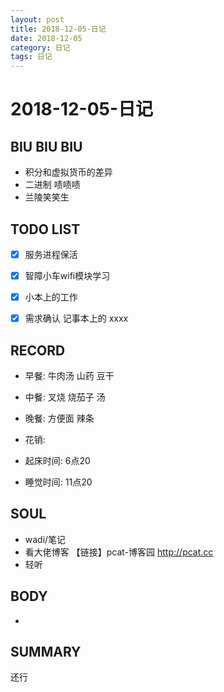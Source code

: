 ```yaml
---
layout: post
title: 2018-12-05-日记
date: 2018-12-05
category: 日记
tags: 日记
---
```

# 2018-12-05-日记
## BIU BIU BIU
- 积分和虚拟货币的差异
- 二进制 啧啧啧
- 兰陵笑笑生
 
## TODO LIST
- [x] 服务进程保活

- [x] 智障小车wifi模块学习
- [x] 小本上的工作

- [x] 需求确认 记事本上的 xxxx

 
## RECORD
- 早餐:  牛肉汤 山药 豆干
- 中餐:  叉烧 烧茄子 汤
- 晚餐:  方便面 辣条
 
- 花销:  
 
- 起床时间:  6点20
- 睡觉时间:  11点20
 
## SOUL
- wadi/笔记
- 看大佬博客 【链接】pcat-博客园 http://pcat.cc
- 轻听
 
## BODY
- 
 
## SUMMARY
 
 还行
